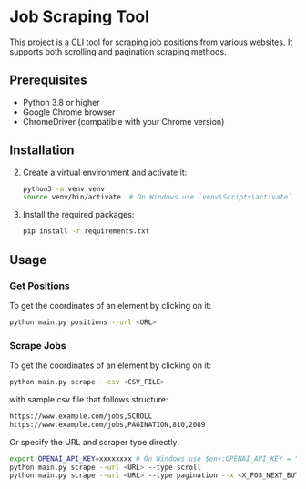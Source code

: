 # Job Scraping Tool

This project is a CLI tool for scraping job positions from various websites. It supports both scrolling and pagination scraping methods.

## Prerequisites

- Python 3.8 or higher
- Google Chrome browser
- ChromeDriver (compatible with your Chrome version)

## Installation

2. Create a virtual environment and activate it:
    ```bash
    python3 -m venv venv
    source venv/bin/activate  # On Windows use `venv\Scripts\activate`
    ```

3. Install the required packages:
    ```bash
    pip install -r requirements.txt
    ```

## Usage

### Get Positions

To get the coordinates of an element by clicking on it:
```bash
python main.py positions --url <URL>
```

### Scrape Jobs

To get the coordinates of an element by clicking on it:
```bash
python main.py scrape --csv <CSV_FILE>
```
with sample csv file that follows structure:
```bash
https://www.example.com/jobs,SCROLL
https://www.example.com/jobs,PAGINATION,810,2089
```

Or specify the URL and scraper type directly:
```bash
export OPENAI_API_KEY=xxxxxxxx # On Windows use $env:OPENAI_API_KEY = "xxxxxxxx"
python main.py scrape --url <URL> --type scroll
python main.py scrape --url <URL> --type pagination --x <X_POS_NEXT_BUTTON> --y <Y_POS_NEXT_BUTTON>
```
